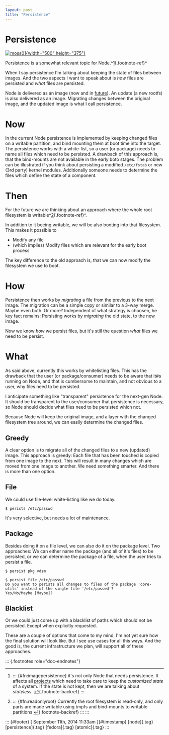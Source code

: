 ```yaml
---
layout: post
title: "Persistence"
---
```



Persistence
===========

[![moss01](https://farm1.staticflickr.com/27/54713863_8017abe3ca.jpg){width="500"
height="375"}](https://www.flickr.com/photos/blakeemrys/54713863 "moss01 by Blake Emrys, on Flickr")

Persistence is a somewhat relevant topic for
Node.^[1](#fn:imagepersistence){.footnote-ref}^

When I say persistence I'm talking about keeping the state of files
between images. And the two aspects I want to speak about is *how* files
are persisted and *what* files are persisted.

Node is delivered as an image (now and in
[future](http://dummdida.tumblr.com/post/97207385480/node-is-moving)).
An update (a new rootfs) is also delivered as an image. Migrating
changes between the original image, and the updated image is what I call
persistence.

Now
===

In the current Node persistence is implemented by keeping changed files
on a writable partition, and bind mounting them at boot time into the
target. The persistence works with a white-list, so a user (or package)
needs to name all files which need to be persisted. A drawback of this
approach is, that the bind-mounts are not available in the early boto
stages. The problem can be illustrated if you think about persisting a
modified `/etc/fstab` or new (3rd party) kernel modules. Additionally
someone needs to determine the files which define the state of a
component.

Then
====

For the future we are thinking about an approach where the whole root
filesystem is writable^[2](#fn:readonlyroot){.footnote-ref}^.

In addition to it beeing writable, we will be also booting into that
filesystem. This makes it possible to

-   Modify any file
-   (which implies) Modify files which are relevant for the early boot
    process

The key difference to the old approach is, that we can now modify the
filesystem we use to boot.

How
===

Persistence then works by *migrating* a file from the previous to the
next image. The migration can be a simple copy or similar to a 3-way
merge. Maybe even both. Or more? Independent of what strategy is
choosen, he key fact remains: Persisting works by *migrating* the old
state, to the new image.

Now we know *how* we persist files, but it's still the question *what*
files we need to be persist.

What
====

As said above, currently this works by whitelisting files. This has the
drawback that the user (or package/consumer) needs to be aware that
it\#s running on Node, and that is cumbersome to maintain, and not
obvious to a user, why files need to be persisted.

I anticipate something like "transparent" persistence for the next-gen
Node. It should be transparent to the user/consumer that persistence is
necessary, so Node should decide what files need to be persisted which
not.

Because Node will keep the original image, and a layer with the changed
filesystem tree around, we can easily determine the changed files.

Greedy
------

A clear option is to migrate all of the changed files to a new (updated)
image. This approach is greedy: Each file that has been touched is
copied from one image to the next. This will result in many changes
which are moved from one image to another. We need something smarter.
And there is more than one option.

File
----

We could use file-level white-listing like we do today.

    $ perists /etc/passwd

It's very selective, but needs a lot of maintenance.

Package
-------

Besides doing it on a file level, we can also do it on the package
level. Two approaches: We can either name the package (and all of it's
files) to be persisted, or we can determine the package of a file, when
the user tries to persist a file.

    $ persist pkg vdsm

    $ persist file /etc/passwd
    Do you want to perists all changes to files of the package 'core-utils' instead of the single file '/etc/passwd'?
    Yes/No/Maybe [Maybe]?

Blacklist
---------

Or we could just come up with a blacklist of paths which should not be
persisted. Except when explicitly requested.

These are a couple of options that come to my mind, I'm not yet sure how
the final solution will look like. But I see use cases for all this
ways. And the good is, the current infrastructure we plan, will support
all of these approaches.

::: {.footnotes role="doc-endnotes"}

------------------------------------------------------------------------

1.  ::: {#fn:imagepersistence}
    it's not only Node that needs persistence. It affects all
    [projects](http://www.projectatomic.io/) which need to take care to
    keep the *customized state* of a system. If the state is not kept,
    then we are talking about
    *stateless*. [↩︎](#fnref:imagepersistence){.footnote-backref}
    :::

2.  ::: {#fn:readonlyroot}
    Currently the root filesystem is read-only, and only parts are made
    writable using tmpfs and bind-mounts to writable
    partitions [↩︎](#fnref:readonlyroot){.footnote-backref}
    :::
:::

::: {#footer}
[ September 11th, 2014 11:33am ]{#timestamp} [node]{.tag}
[persistence]{.tag} [fedora]{.tag} [atomic]{.tag}
:::
